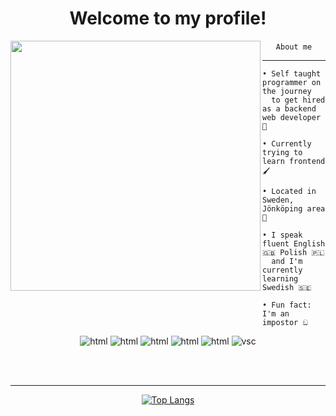 <h1 align="center">Welcome to my profile!</h1>

<img src="https://avatars.githubusercontent.com/u/79018062?v=4" width="400" height="400" align="left"></img>

<div align="center">
    <code></code>
    <code></code>
    <code></code>
    <code></code>
    <code></code>
    <code></code>
    <code></code>
    <code></code>
    <code></code>
    <code></code>
    <code></code>
    <code></code>
    <code></code>
    <code></code>
    <code></code>
    <code>‎</code>
    <code>‎About me‎</code>
    <code>‎</code>
    <code></code>
    <code></code>
    <code></code>
    <code></code>
    <code></code>
    <code></code>
    <code></code>
    <code></code>
    <code></code>
    <code></code>
    <code></code>
    <code></code>
    <code></code>
    <code></code>
    <code></code>

</div>

<hr></hr>

```
• Self taught programmer on the journey
  to get hired as a backend web developer 🚀

• Currently trying to learn frontend 🖌️

• Located in Sweden, Jönköping area 💯

• I speak fluent English 🇬🇧 Polish 🇵🇱 
  and I'm currently learning Swedish 🇸🇪

• Fun fact: I'm an impostor ඞ

```

<p align="center">
    <img src="https://img.shields.io/badge/-Python-yellow?style=flat&logo=python" alt="html" />
    <img src="https://img.shields.io/badge/-HTML5-orange?style=flat&logo=html5" alt="html" />
    <img src="https://img.shields.io/badge/-CSS-blue?style=flat&logo=css3" alt="html" />
    <img src="https://img.shields.io/badge/-Node.js-gray?style=flat&logo=node.js" alt="html" />
    <img src="https://img.shields.io/badge/-Linux-525?style=flat&logo=linux" alt="html" />
    <img src="https://img.shields.io/badge/-Visual Studio Code-blue?style=flat&logo=VisualStudioCode" alt="vsc"/>
</p>

<br></br>

<hr></hr>

<div align="center">

[![Top Langs](https://github-readme-stats.vercel.app/api/top-langs/?username=wiktor-falek&layout=compact)](https://github.com/anuraghazra/github-readme-stats)

</div>
